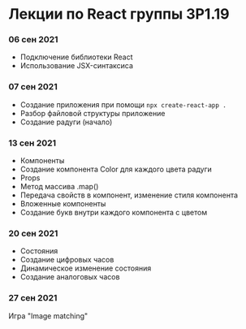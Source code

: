 # Лекции по React группы 3Р1.19

### 06 сен 2021
* Подключение библиотеки React
* Использование JSX-синтаксиса

### 07 сен 2021
* Создание приложения при помощи 
  ```npx create-react-app .```
* Разбор файловой структуры приложение
* Создание радуги (начало)

### 13 сен 2021
* Компоненты
* Создание компонента Color для каждого цвета радуги
* Props
* Метод массива .map()
* Передача свойств в компонент, изменение стиля компонента
* Вложенные компоненты
* Создание букв внутри каждого компонента с цветом

### 20 сен 2021
* Состояния
* Создание цифровых часов
* Динамическое изменение состояния
* Создание аналоговых часов

### 27 сен 2021
Игра "Image matching"